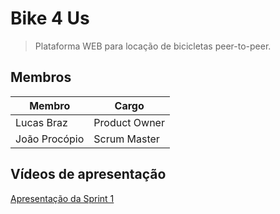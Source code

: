 # Bike 4 Us

> Plataforma WEB para locação de bicicletas peer-to-peer.

## Membros

<table>
  <thead>
    <tr>
      <th>Membro</th>
      <th>Cargo</th>
    </tr>
  </thead>
  <tbody>
    <tr>
      <td>Lucas Braz</td>
      <td>Product Owner</td>
    </tr>
    <tr>
      <td>João Procópio</td>
      <td>Scrum Master</td>
    </tr>
  </tbody>
</table>

## Vídeos de apresentação

[Apresentação da Sprint 1](https://www.youtube.com/watch?v=Q6sC1Ibycmo)
